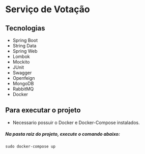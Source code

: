 # Serviço de Votação

## Tecnologias

* Spring Boot
* String Data
* Spring Web
* Lombok
* Mockito
* JUnit
* Swagger
* Openfeign
* MongoDB
* RabbitMQ
* Docker

## Para executar o projeto

* Necessario possuir o Docker e Docker-Compose instalados.
##### Na pasta raiz do projeto, execute o comando abaixo:
```
sudo docker-compose up
```
